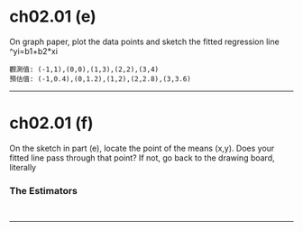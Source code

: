 # ch02.01 (e)
On graph paper, plot the data points and sketch the fitted regression line
^yi=b1+b2*xi
```
觀測值: (-1,1),(0,0),(1,3),(2,2),(3,4)
預估值: (-1,0.4),(0,1.2),(1,2),(2,2.8),(3,3.6)

```

---
# ch02.01 (f)
On the sketch in part (e), locate the point of the means (x,y). Does your fitted line
pass through that point? If not, go back to the drawing board, literally
### The Estimators

```


```



---

